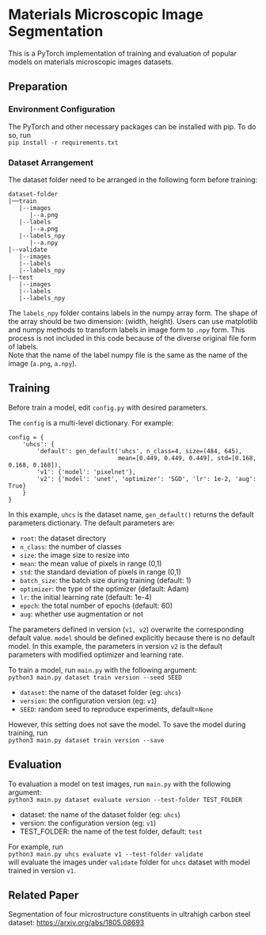 # Materials Microscopic Image Segmentation
This is a PyTorch implementation of training and evaluation of popular models
on materials microscopic images datasets.
## Preparation
### Environment Configuration
The PyTorch and other necessary packages can be installed with pip. To do so,
run  
`pip install -r requirements.txt`

### Dataset Arrangement
The dataset folder need to be arranged in the following form before training:  
```
dataset-folder
|──train
   |--images
      |--a.png
   |--labels
      |--a.png
   |--labels_npy
      |--a.npy
|--validate
   |--images
   |--labels
   |--labels_npy
|--test
   |--images
   |--labels
   |--labels_npy
```
The `labels_npy` folder contains labels in the numpy array form. The shape
of the array should be two dimension: (width, height). Users can use matplotlib
and numpy methods to transform labels in image form to `.npy` form. This process
is not included in this code because of the diverse original file form of
labels.  
Note that the name of the label numpy file is the same as the name
of the image (`a.png`, `a.npy`). 

## Training
Before train a model, edit `config.py` with desired parameters.

The `config` is a multi-level dictionary. For example:

```
config = {
    'uhcs': {
        'default': gen_default('uhcs', n_class=4, size=(484, 645),
                               mean=[0.449, 0.449, 0.449], std=[0.168, 0.168, 0.168]),
        'v1': {'model': 'pixelnet'},
        'v2': {'model': 'unet', 'optimizer': 'SGD', 'lr': 1e-2, 'aug': True}
    }
}
```
In this example, `uhcs` is the dataset name, `gen_default()` returns
the default parameters dictionary. The default parameters are:
- `root`: the dataset directory
- `n_class`: the number of classes
- `size`: the image size to resize into
- `mean`: the mean value of pixels in range (0,1) 
- `std`: the standard deviation of pixels in range (0,1)
- `batch_size`: the batch size during training (default: 1)
- `optimizer`: the type of the optimizer (default: Adam)
- `lr`: the initial learning rate (default: 1e-4)
- `epoch`: the total number of epochs (default: 60)  
- `aug`: whether use augmentation or not

The parameters defined in version (`v1, v2`) overwrite the corresponding
default value. `model` should be defined explicitly because there is no default model.
In this example, the parameters in version `v2` is the default parameters with modified
optimizer and learning rate.

To train a model, run `main.py` with the following argument:  
`python3 main.py dataset train version --seed SEED`

- `dataset`: the name of the dataset folder (eg: `uhcs`)
- `version`: the configuration version (eg: `v1`)
- `SEED`: random seed to reproduce experiments, default=`None`

However, this setting does not save the model. To save the model during 
training, run  
`python3 main.py dataset train version --save`

## Evaluation
To evaluation a model on test images, run `main.py` with the following argument:  
`python3 main.py dataset evaluate version --test-folder TEST_FOLDER`
- dataset: the name of the dataset folder (eg: `uhcs`)
- version: the configuration version (eg: `v1`)
- TEST_FOLDER: the name of the test folder, default: `test`

For example, run  
`python3 main.py uhcs evaluate v1 --test-folder validate`  
will evaluate the images under `validate` folder for `uhcs` dataset with
model trained in version `v1`.

## Related Paper
Segmentation of four microstructure constituents in ultrahigh carbon steel dataset: https://arxiv.org/abs/1805.08693

